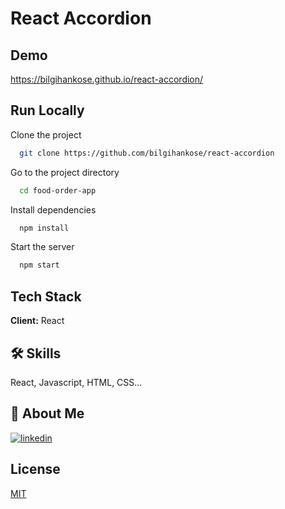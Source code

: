 # React Accordion

## Demo

https://bilgihankose.github.io/react-accordion/

## Run Locally

Clone the project

```bash
  git clone https://github.com/bilgihankose/react-accordion
```

Go to the project directory

```bash
  cd food-order-app
```

Install dependencies

```bash
  npm install
```

Start the server

```bash
  npm start
```

## Tech Stack

**Client:** React

## 🛠 Skills

React, Javascript, HTML, CSS...

## 🚀 About Me

[![linkedin](https://img.shields.io/badge/linkedin-0A66C2?style=for-the-badge&logo=linkedin&logoColor=white)](https://www.linkedin.com/in/bilgihankose/)

## License

[MIT](https://choosealicense.com/licenses/mit/)
